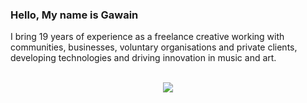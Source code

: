 ### Hello, My name is Gawain 

I bring 19 years of experience as a freelance creative working with communities, businesses, voluntary organisations and private clients, developing technologies and driving innovation in music and art.



<br>

<div align="center">
  <img src="https://github-readme-stats.vercel.app/api/top-langs/?username=gawainhewitt&layout=compact" />
</div>
